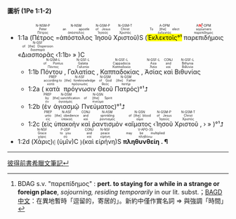 #### 圖析 (1Pe 1:1-2)


- 1:1a (<RUBY><ruby><ruby>Πέτρος<rt>Πέτρος</rt></ruby><rt>Peter</rt></ruby><rt>N-NSM-P</rt></RUBY> =<RUBY><ruby><ruby>ἀπόστολος<rt>ἀπόστολος</rt></ruby><rt>an apostle</rt></ruby><rt>N-NSM</rt></RUBY> <RUBY><ruby><ruby>Ἰησοῦ<rt>Ἰησοῦς</rt></ruby><rt>of Jesus</rt></ruby><rt>N-GSM-P</rt></RUBY> <RUBY><ruby><ruby>Χριστοῦ<rt>Χριστός</rt></ruby><rt>Christ</rt></ruby><rt>N-GSM-T</rt></RUBY>)S (<RUBY><ruby><ruby><mark>Ἐκλεκτοῖς°¹</mark><rt>ἐκλεκτός</rt></ruby><rt>To [the] elect</rt></ruby><rt>A-DPM</rt></RUBY> <RUBY><ruby><ruby>παρεπιδήμοις<rt>παρεπίδημος</rt></ruby><rt>sojourners</rt></ruby><rt>A<strong><font color='red'>⁞N[^1]</font></strong>-DPM</rt></RUBY> «<RUBY><ruby><ruby>Διασπορᾶς<rt>διασπορά</rt></ruby><rt>of [the] Dispersion</rt></ruby><rt>N-GSF</rt></RUBY> ‹1:1b› » )C
	- 1:1b <RUBY><ruby><ruby>Πόντου ,<rt>Πόντος</rt></ruby><rt>of Pontus</rt></ruby><rt>N-GSM-L</rt></RUBY> <RUBY><ruby><ruby>Γαλατίας ,<rt>Γαλατία</rt></ruby><rt>Galatia</rt></ruby><rt>N-GSF-L</rt></RUBY> <RUBY><ruby><ruby>Καππαδοκίας ,<rt>Καππαδοκία</rt></ruby><rt>Cappadocia</rt></ruby><rt>N-GSF-L</rt></RUBY> <RUBY><ruby><ruby>Ἀσίας<rt>Ἀσία</rt></ruby><rt>Asia</rt></ruby><rt>N-GSF-L</rt></RUBY> <RUBY><ruby><ruby>καὶ<rt>καί</rt></ruby><rt>and</rt></ruby><rt>CONJ</rt></RUBY> <RUBY><ruby><ruby>Βιθυνίας<rt>Βιθυνία</rt></ruby><rt>Bithynia</rt></ruby><rt>N-GSF-L</rt></RUBY>
	- 1:2a (<RUBY><ruby><ruby>κατὰ<rt>κατά</rt></ruby><rt>according to</rt></ruby><rt>PREP</rt></RUBY> <RUBY><ruby><ruby>πρόγνωσιν<rt>πρόγνωσις</rt></ruby><rt>[the] foreknowledge</rt></ruby><rt>N-ASF</rt></RUBY> <RUBY><ruby><ruby>Θεοῦ<rt>θεός</rt></ruby><rt>of God</rt></ruby><rt>N-GSM</rt></RUBY> <RUBY><ruby><ruby>Πατρός<rt>πατήρ</rt></ruby><rt>[the] Father</rt></ruby><rt>N-GSM</rt></RUBY>)°¹⮥
	- 1:2b (<RUBY><ruby><ruby>ἐν<rt>ἐν</rt></ruby><rt>by</rt></ruby><rt>PREP</rt></RUBY> <RUBY><ruby><ruby>ἁγιασμῷ<rt>ἁγιασμός</rt></ruby><rt>[the] sanctification</rt></ruby><rt>N-DSM</rt></RUBY> <RUBY><ruby><ruby>Πνεύματος<rt>πνεῦμα</rt></ruby><rt>of [the] Spirit</rt></ruby><rt>N-GSN</rt></RUBY>)°¹⮥
	- 1:2c (<RUBY><ruby><ruby>εἰς<rt>εἰς</rt></ruby><rt>unto</rt></ruby><rt>PREP</rt></RUBY> <RUBY><ruby><ruby>ὑπακοὴν<rt>ὑπακοή</rt></ruby><rt>[the] obedience</rt></ruby><rt>N-ASF</rt></RUBY> <RUBY><ruby><ruby>καὶ<rt>καί</rt></ruby><rt>and</rt></ruby><rt>CONJ</rt></RUBY> <RUBY><ruby><ruby>ῥαντισμὸν<rt>ῥαντισμός</rt></ruby><rt>sprinkling</rt></ruby><rt>N-ASM</rt></RUBY> «<RUBY><ruby><ruby>αἵματος<rt>αἷμα</rt></ruby><rt>of [the] blood</rt></ruby><rt>N-GSN</rt></RUBY> ‹<RUBY><ruby><ruby>Ἰησοῦ<rt>Ἰησοῦς</rt></ruby><rt>of Jesus</rt></ruby><rt>N-GSM-P</rt></RUBY> <RUBY><ruby><ruby>Χριστοῦ ,<rt>Χριστός</rt></ruby><rt>Christ</rt></ruby><rt>N-GSM-T</rt></RUBY> › » )°¹⮥
- 1:2d (<RUBY><ruby><ruby>Χάρις<rt>χάρις</rt></ruby><rt>Grace</rt></ruby><rt>N-NSF</rt></RUBY>)⦇ (<RUBY><ruby><ruby>ὑμῖν<rt>σύ</rt></ruby><rt>to you</rt></ruby><rt>P-2DP</rt></RUBY>)C ⦈(<RUBY><ruby><ruby>καὶ<rt>καί</rt></ruby><rt>and</rt></ruby><rt>CONJ</rt></RUBY> <RUBY><ruby><ruby>εἰρήνη<rt>εἰρήνη</rt></ruby><rt>peace</rt></ruby><rt>N-NSF</rt></RUBY>)S <RUBY><ruby><ruby><strong>πληθυνθείη . ¶</strong><rt>πληθύνω</rt></ruby><rt>may be multiplied</rt></ruby><rt>V-APO-3S</rt></RUBY>



---
[彼得前書希臘文筆記↵](1Peter-Notes.md)


[^1]: BDAG s.v. "παρεπίδημος" : **pert. to staying for a while in a strange or foreign place**, *sojourning, residing temporarily* in our lit. subst.；[BAGD 中文](https://bible.fhl.net/new/s.php?N=0&k=03927&m=)：在異地暫時「逗留的，寄居的」。新約中僅作實名詞 ⇒ 與強調「時間」